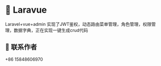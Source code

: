 # :tada: Laravue
Laravel+vue+admin 实现了JWT鉴权，动态路由菜单管理，角色管理，权限管理，数据字典，正在实现一键生成crud代码

## :cake: 联系作者
+86 15848606970